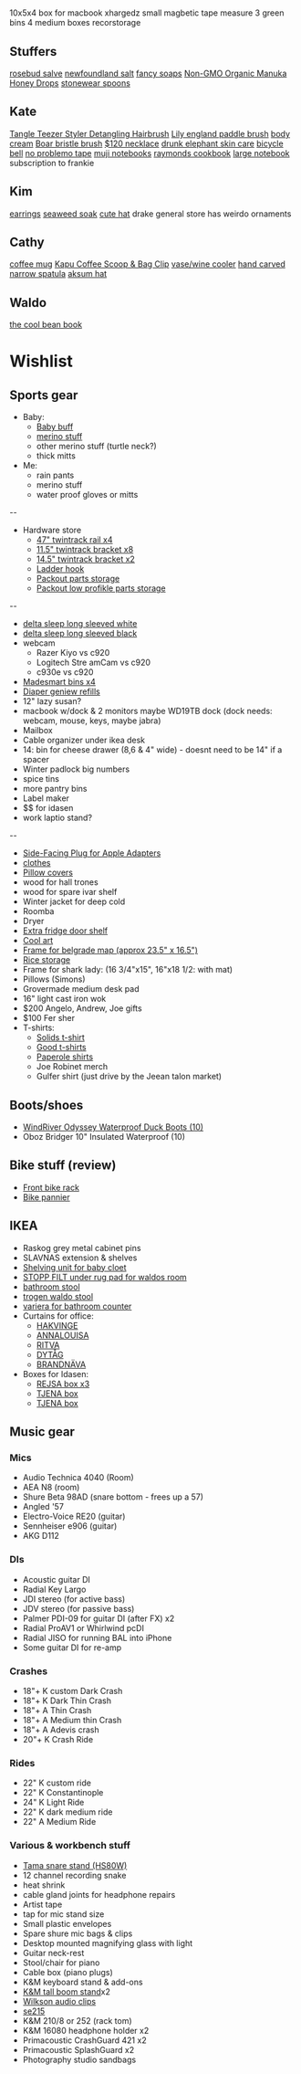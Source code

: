 #

10x5x4 box for macbook xhargedz
small magbetic tape measure
3 green bins
4 medium boxes
recorstorage 




## Stuffers

[rosebud salve](https://www.chapters.indigo.ca/en-ca/fashion/rosebud-salve-in-tin/182505000133-item.html)
[newfoundland salt](https://newfoundlandsaltcompany.com/collections/shop/products/40g-glass-jar)
[fancy soaps](https://antoyukon.com/collections/shop)
[Non-GMO Organic Manuka Honey Drops](https://www.amazon.ca/Wedderspoon-Non-GMO-Organic-Manuka-Ginger/dp/B01CFFAD22)
[stonewear spoons](https://www.chicbasta.com/collections/cooking/products/small-spoon-in-black-stoneware)

## Kate

[Tangle Teezer Styler Detangling Hairbrush](https://www.amazon.ca/Tangle-Teezer-Styler-Detangling-Hairbrush/dp/B07L65QZR8/130-0659091-5288720?psc=1)
[Lily england paddle brush](https://www.amazon.ca/Lily-England-Detangling-Straightening-Blowdrying/dp/B01NBVCLWM)
[body cream](https://thisiscela.com/products/creme-de-la-creme)
[Boar bristle brush](https://www.ulta.com/flat-mate-boar-bristle-brush?productId=pimprod2003296#locklink)
[$120 necklace](https://oneofakind.balluun.com/en-us/product/a35c0eb794dbbf111e435b0a43d9da85/spacejam-wood-and-black-leather-necklace?source=search)
[drunk elephant skin care](https://www.drunkelephant.com/)
[bicycle bell](https://beepbells.com.au/collections/all-bells/products/fried-egg-bell)
[no problemo tape](https://www.ariesarise.com/collections/new-arrivals/products/aw20-tape-no-problemo-mint-white)
[muji notebooks](https://www.amazon.ca/MUJI-Blank-Notebook-Unruled-sheets/dp/B00JHG6LYM)
[raymonds cookbook](https://www.chapters.indigo.ca/en-ca/books/wildness-an-ode-to-newfoundland/9780714878232-item.html)
[large notebook](https://oneofakind.balluun.com/en-us/product/fee8b82dd7ef36bdcfb2a6d3fd7a2525/notebook-chevron-large?source=search)
subscription to frankie

## Kim

[earrings](https://www.frug.ca/product-page/h-6)
[seaweed soak](https://surfsoak.com/collections/frontpage/products/225-g-bottle-sea-salt-seaweed-eucalyptus)
[cute hat](https://oneofakind.balluun.com/en-us/product/58342932b6ba37013e2f647b9b48a024/hand-knit-hat-chocolate-clair-softie?source=search)
drake general store has weirdo ornaments

## Cathy

[coffee mug](https://cafune.ca/products/fellow-carter-everywhere-mug-golden-hour)
[Kapu Coffee Scoop & Bag Clip](https://cafune.ca/collections/storage/products/hile-kapu)
[vase/wine cooler](https://www.chicbasta.com/collections/cooking/products/porcelain-vase-wine-cooler)
[hand carved narrow spatula](https://www.chicbasta.com/collections/cooking/products/hand-carved-basswood-straight-spatula)
[aksum hat](https://soukandsepia.com/collections/hats/products/aksum?variant=35126605021349)

## Waldo

[the cool bean book](https://www.chapters.indigo.ca/en-ca/books/the-cool-bean/9780062954527-item.html)

# Wishlist

## Sports gear

- Baby:
  - [Baby buff](https://www.altitude-sports.com/products/buff-baby-buff-llll-30158)
  - [merino stuff](https://www.clement.ca/en/kids-clothing/collections/thermal-underwear.html)
  - other merino stuff (turtle neck?)
  - thick mitts
- Me:
  - rain pants
  - merino stuff
  - water proof gloves or mitts

--

- Hardware store
  - [47" twintrack rail x4](https://www.homedepot.ca/product/rubbermaid-47-5-inch-black-twin-track-upright/1000154058)
  - [11.5" twintrack bracket x8](https://www.homedepot.ca/product/rubbermaid-11-5-inch-black-twin-track-bracket/1000154045)
  - [14.5" twintrack bracket x2](https://www.homedepot.ca/product/rubbermaid-14-5-inch-black-twin-track-bracket/1000154048)
  - [Ladder hook](https://www.homedepot.ca/product/everbilt-50-lb-capacity-ladder-and-wheelbarrow-hook-in-black/1001093822)
  - [Packout parts storage](https://www.homedepot.ca/product/milwaukee-tool-packout-11-compartment-small-parts-organizer/1001109996)
  - [Packout low profikle parts storage](https://www.homedepot.ca/product/milwaukee-tool-packout-5-compartment-low-profile-compact-small-parts-organizer/1001242095)

--

- [delta sleep long sleeved white](https://deltasleep.bandcamp.com/merch/salmon-pink-a-casa-longsleeve-t-shirt)
- [delta sleep long sleeved black](https://deltasleep.bandcamp.com/merch/black-pink-a-casa-longsleeve-t-shirt)
- webcam
  - Razer Kiyo vs c920
  - Logitech Stre amCam vs c920
  - c930e vs c920
- [Madesmart bins x4](https://www.amazon.ca/Madesmart-20602-Medium-Basket-Granite/dp/B008VVM468)
- [Diaper geniew refills](https://www.amazon.ca/Playtex-Diaper-Genie-System-Refills/dp/B07Q3B29YK)
- 12" lazy susan?
- macbook w/dock & 2 monitors maybe WD19TB dock (dock needs: webcam, mouse, keys, maybe jabra)
- Mailbox
- Cable organizer under ikea desk
- 14: bin for cheese drawer (8,6 & 4" wide) - doesnt need to be 14" if a spacer
- Winter padlock big numbers
- spice tins
- more pantry bins
- Label maker
- $$ for idasen
- work laptio stand?

--

- [Side-Facing Plug for Apple Adapters](https://tenonedesign.com/blockhead.php)
- [clothes](https://golfwang.com/collections/new)
- [Pillow covers](https://deijistudios.com/collections/linen-duvet-sets)
- wood for hall trones
- wood for spare ivar shelf
- Winter jacket for deep cold
- Roomba
- Dryer
- [Extra fridge door shelf](https://www.reliableparts.ca/product/inv_15152029)
- [Cool art](https://www.concealed-art.com/nes-art)
- [Frame for belgrade map (approx 23.5" x 16.5")](https://www.arttoframe.com/23x15-Satin-White-Frame-picture-frame/FRBW26074?page_type=E)
- [Rice storage](https://www.amazon.ca/11236400-Grips-Piece-Canister-Scoops/dp/B07TCD74ST)
- Frame for shark lady: (16 3/4"x15", 16"x18 1/2: with mat)
- Pillows (Simons)
- Grovermade medium desk pad
- 16" light cast iron wok
- $200 Angelo, Andrew, Joe gifts
- $100 Fer sher
- T-shirts:
  - [Solids t-shirt](https://solids.bandcamp.com/merch)
  - [Good t-shirts](https://us.kowtowclothing.com/)
  - [Paperole shirts](https://www.paperole.com/)
  - Joe Robinet merch
  - Gulfer shirt (just drive by the Jeean talon market)

## Boots/shoes

- [WindRiver Odyssey Waterproof Duck Boots (10)](https://www.marks.com/en/windriver-mens-odyssey-waterproof-duck-boots-103219.html)
- Oboz Bridger 10" Insulated Waterproof (10)

## Bike stuff (review)

- [Front bike rack](https://www.primeauvelo.com/en/journey-dlx-lowrider-front-rack-22171-0011625.html)
- [Bike pannier](https://www.twowheelgear.com/collections/panniers/products/pannier-backpack-convertible-lite-and-plus?variant=31656254963772)

## IKEA

- Raskog grey metal cabinet pins
- SLAVNAS extension & shelves
- [Shelving unit for baby cloet](https://www.ikea.com/ca/en/p/bror-shelving-unit-black-s89276463/)
- [STOPP FILT under rug pad for waldos room](https://www.ikea.com/ca/en/p/stopp-filt-rug-underlay-with-anti-slip-90132261/)
- [bathroom stool](https://www.ikea.com/us/en/p/stackholmen-stool-outdoor-light-brown-stained-20411425/)
- [trogen waldo stool](https://www.ikea.com/us/en/p/trogen-childs-step-stool-yellow-80371520/)
- [variera for bathroom counter](https://www.ikea.com/ca/en/p/variera-box-with-handle-bamboo-70226053/)
- Curtains for office:
  - [HAKVINGE](https://www.ikea.com/ca/en/p/hakvinge-curtains-1-pair-dark-red-brown-leaf-patterned-50480653/)
  - [ANNALOUISA](https://www.ikea.com/ca/en/p/annalouisa-curtains-1-pair-beige-40452448/)
  - [RITVA](https://www.ikea.com/ca/en/p/ritva-curtains-with-tie-backs-1-pair-white-40111992/)
  - [DYTÅG](https://www.ikea.com/ca/en/p/dytag-curtains-1-pair-white-00466715/)
  - [BRANDNÄVA](https://www.ikea.com/ca/en/p/brandnaeva-curtains-1-pair-white-gray-30459596/)
- Boxes for Idasen:
  - [REJSA box x3](https://www.ikea.com/ca/en/p/rejsa-box-gray-green-metal-60457789/)
  - [TJENA box](https://www.ikea.com/ca/en/p/tjena-storage-box-with-lid-white-60395428/)
  - [TJENA box](https://www.ikea.com/ca/en/p/tjena-storage-box-with-lid-white-90374349/)

## Music gear

### Mics

- Audio Technica 4040 (Room)
- AEA N8 (room)
- Shure Beta 98AD (snare bottom - frees up a 57)
- Angled '57
- Electro-Voice RE20 (guitar)
- Sennheiser e906 (guitar)
- AKG D112

### DIs

- Acoustic guitar DI
- Radial Key Largo
- JDI stereo (for active bass)
- JDV stereo (for passive bass)
- Palmer PDI-09 for guitar DI (after FX) x2
- Radial ProAV1 or Whirlwind pcDI
- Radial JISO for running BAL into iPhone
- Some guitar DI for re-amp

### Crashes

- 18"+ K custom Dark Crash
- 18"+ K Dark Thin Crash
- 18"+ A Thin Crash
- 18"+ A Medium thin Crash
- 18"+ A Adevis crash
- 20"+ K Crash Ride

### Rides

- 22" K custom ride
- 22" K Constantinople
- 24" K Light Ride
- 22" K dark medium ride
- 22" A Medium Ride

### Various & workbench stuff

- [Tama snare stand (HS80W)](https://www.timpano-percussion.com/us/pied-de-caisse-claire-tama-roadpro-hs80w.html?id=43102689)
- 12 channel recording snake
- heat shrink
- cable gland joints for headphone repairs
- Artist tape
- tap for mic stand size
- Small plastic envelopes
- Spare shure mic bags & clips
- Desktop mounted magnifying glass with light
- Guitar neck-rest
- Stool/chair for piano
- Cable box (piano plugs)
- K&M keyboard stand & add-ons
- [K&M tall boom stand](http://www.economik.com/km/21021-black/)x2
- [Wilkson audio clips](https://www.soundonsound.com/reviews/wilkinson-audio-mic-clips)
- [se215](https://www.shure.com/en-US/products/earphones/se215)
- K&M 210/8 or 252 (rack tom)
- K&M 16080 headphone holder x2
- Primacoustic CrashGuard 421 x2
- Primacoustic SplashGuard x2
- Photography studio sandbags
